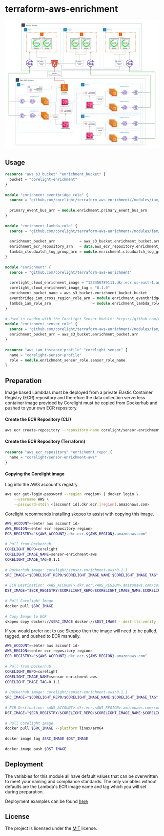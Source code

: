 # terraform-aws-enrichment

<img src="docs/overview.svg" alt="overview">

## Usage

```terraform
resource "aws_s3_bucket" "enrichment_bucket" {
  bucket = "corelight-enrichment"
}

module "enrichment_eventbridge_role" {
  source = "github.com/corelight/terraform-aws-enrichment//modules/iam/eventbridge"

  primary_event_bus_arn = module.enrichment.primary_event_bus_arn
}

module "enrichment_lambda_role" {
  source = "github.com/corelight/terraform-aws-enrichment//modules/iam/lambda"

  enrichment_bucket_arn           = aws_s3_bucket.enrichment_bucket.arn
  enrichment_ecr_repository_arn   = data.aws_ecr_repository.enrichment_repo.arn
  lambda_cloudwatch_log_group_arn = module.enrichment.cloudwatch_log_group_arn
}

module "enrichment" {
  source = "github.com/corelight/terraform-aws-enrichment"

  corelight_cloud_enrichment_image = "123456789111.dkr.ecr.us-east-1.amazonaws.com/corelight-sensor-enrichment-aws"
  corelight_cloud_enrichment_image_tag = "0.1.0"
  enrichment_bucket_name = aws_s3_bucket.enrichment_bucket.bucket
  eventbridge_iam_cross_region_role_arn = module.enrichment_eventbridge_role.cross_region_role_arn
  lambda_iam_role_arn                   = module.enrichment_lambda_role.lambda_iam_role_arn
}

# Used in tandem with the Corelight Sensor Module: https://github.com/corelight/terraform-aws-sensor
module "enrichment_sensor_role" {
  source = "github.com/corelight/terraform-aws-enrichment//modules/iam/sensor"
  enrichment_bucket_arn = aws_s3_bucket.enrichment_bucket.arn
}

resource "aws_iam_instance_profile" "corelight_sensor" {
  name = "corelight-sensor-profile"
  role = module.enrichment_sensor_role.sensor_role_name
}

```

## Preparation

Image based Lambdas must be deployed from a private Elastic Container Registry (ECR)
repository and therefore the data collection serverless container image provided by
Corelight must be copied from Dockerhub and pushed to your own ECR repository.

#### Create the ECR Repository (CLI)
```bash
aws ecr create-repository --repository-name corelight/sensor-enrichment-aws
```

#### Create the ECR Repository (Terraform)
```terraform
resource "aws_ecr_repository" "enrichemnt_repo" {
  name = "corelight/sensor-enrichment-aws"
}
```

#### Copying the Corelight image
Log into the AWS account's registry

```bash
aws ecr get-login-password --region <region> | docker login \
    --username AWS \
    --password-stdin <[account id].dkr.ecr.[region].amazonaws.com>
```

Corelight recommends installing [skopeo](https://github.com/containers/skopeo/blob/main/install.md) to assist with copying this image.
```bash
AWS_ACCOUNT=<enter aws account id>
AWS_REGION=<enter ecr repository region>
ECR_REGISTRY="${AWS_ACCOUNT}.dkr.ecr.${AWS_REGION}.amazonaws.com"

# Pull from Dockerhub
CORELIGHT_REPO=corelight
CORELIGHT_IMAGE_NAME=sensor-enrichment-aws
CORELIGHT_IMAGE_TAG=0.1.1

# Dockerhub image: corelight/sensor-enrichment-aws:0.1.1
SRC_IMAGE="$CORELIGHT_REPO/$CORELIGHT_IMAGE_NAME:$CORELIGHT_IMAGE_TAG"

# ECR Destination: <AWS_ACCOUNT>.dkr.ecr.<AWS_REGION>.amazonaws.com/corelight/sensor-enrichment-aws:0.1.1
DST_IMAGE="$ECR_REGISTRY/$CORELIGHT_REPO/$CORELIGHT_IMAGE_NAME:$CORELIGHT_IMAGE_TAG"

# Pull Corelight Image
docker pull $SRC_IMAGE

# Copy Image to ECR
skopeo copy docker://$SRC_IMAGE docker://$DST_IMAGE --dest-tls-verify -all
```
If you would prefer not to use Skopeo then the image will need to be pulled, tagged, and pushed
to ECR manually.

```bash
AWS_ACCOUNT=<enter aws account id>
AWS_REGION=<enter ecr repository region>
ECR_REGISTRY="${AWS_ACCOUNT}.dkr.ecr.${AWS_REGION}.amazonaws.com"

# Pull from Dockerhub
CORELIGHT_REPO=corelight
CORELIGHT_IMAGE_NAME=sensor-enrichment-aws
CORELIGHT_IMAGE_TAG=0.1.1

# Dockerhub image: corelight/sensor-enrichment-aws:0.1.1
SRC_IMAGE="$CORELIGHT_REPO/$CORELIGHT_IMAGE_NAME:$CORELIGHT_IMAGE_TAG"

# ECR Destination: <AWS_ACCOUNT>.dkr.ecr.<AWS_REGION>.amazonaws.com/corelight/sensor-enrichment-aws:0.1.1
DST_IMAGE="$ECR_REGISTRY/$CORELIGHT_REPO/$CORELIGHT_IMAGE_NAME:$CORELIGHT_IMAGE_TAG"

# Pull Corelight Image
docker pull $SRC_IMAGE --platform linux/arm64

docker image tag $SRC_IMAGE $DST_IMAGE

docker image push $DST_IMAGE
```

## Deployment

The variables for this module all have default values that can be overwritten
to meet your naming and compliance standards. The only variables without defaults are
the Lambda's ECR image name and tag which you will set during preparation.

Deployment examples can be found [here](examples)

## License

The project is licensed under the [MIT][] license.

[MIT]: LICENSE
